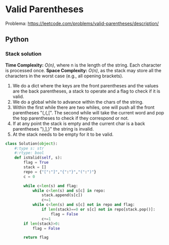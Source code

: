 # Valid Parentheses
Problema: https://leetcode.com/problems/valid-parentheses/description/
## Python
### Stack solution
**Time Complexity:** *O(n)*, where n is the length of the string. Each character is processed once.
**Space Complexity:** *O(n)*, as the stack may store all the characters in the worst case (e.g., all opening brackets).
1. We do a dict where the keys are the front parentheses and the values are the back parentheses, a stack to operate and a flag to check if it is valid.
2. We do a global while to advance within the chars of the string.
3. Within the first while there are two whiles, one will push all the front parentheses "(,{,[". The second while will take the current word and pop the top parentheses to check if they correspond or not.
4. If at any point the stack is empty and the current char is a back parentheses "),],}" the string is invalid.
5. At the stack needs to be empty for it to be valid.
```Python
class Solution(object):
    #:type s: str
    #:rtype: bool
    def isValid(self, s):
        flag = True
        stack = []
        repo = {"[":"]","{":"}","(":")"}
        c = 0

        while c<len(s) and flag:
            while c<len(s) and s[c] in repo:
                stack.append(s[c])
                c+=1
            while c<len(s) and s[c] not in repo and flag:
                if len(stack)==0 or s[c] not in repo[stack.pop()]:
                    flag = False
                c+=1
        if len(stack)>0:
            flag = False

        return flag
```
